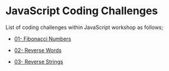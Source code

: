# JavaScript Coding Challenges

List of coding challenges within JavaScript workshop as follows;

- [01- Fibonacci Numbers](./CC-01/README.md)

- [02- Reverse Words](./CC-02/README.md)

- [03- Reverse Strings](./CC-03/README.md)


